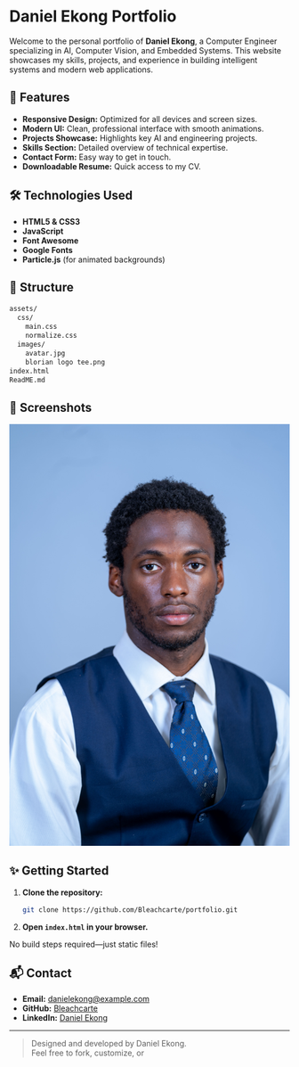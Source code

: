 # Daniel Ekong Portfolio

Welcome to the personal portfolio of **Daniel Ekong**, a Computer Engineer specializing in AI, Computer Vision, and Embedded Systems. This website showcases my skills, projects, and experience in building intelligent systems and modern web applications.

## 🚀 Features

- **Responsive Design:** Optimized for all devices and screen sizes.
- **Modern UI:** Clean, professional interface with smooth animations.
- **Projects Showcase:** Highlights key AI and engineering projects.
- **Skills Section:** Detailed overview of technical expertise.
- **Contact Form:** Easy way to get in touch.
- **Downloadable Resume:** Quick access to my CV.

## 🛠️ Technologies Used

- **HTML5 & CSS3**
- **JavaScript**
- **Font Awesome**
- **Google Fonts**
- **Particle.js** (for animated backgrounds)

## 📁 Structure

```
assets/
  css/
    main.css
    normalize.css
  images/
    avatar.jpg
    blorian logo tee.png
index.html
ReadME.md
```

## 📸 Screenshots

![Portfolio Screenshot](assets/images/avatar.jpg)

## ✨ Getting Started

1. **Clone the repository:**
   ```bash
   git clone https://github.com/Bleachcarte/portfolio.git
   ```
2. **Open `index.html` in your browser.**

No build steps required—just static files!

## 📬 Contact

- **Email:** danielekong@example.com
- **GitHub:** [Bleachcarte](https://github.com/Bleachcarte/)
- **LinkedIn:** [Daniel Ekong](https://linkedin.com/in/danielekong)

---

> Designed and developed by Daniel Ekong.  
> Feel free to fork, customize, or